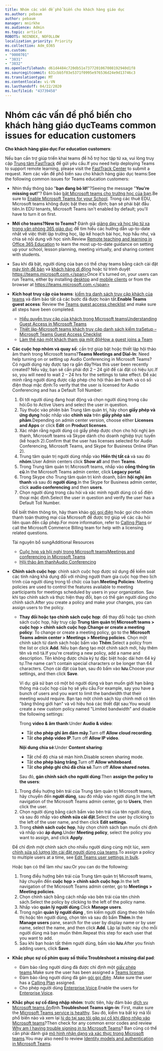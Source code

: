 ```yaml
---
title: Nhóm các vấn đề phổ biến cho khách hàng giáo dục
ms.author: pebaum
author: pebaum
manager: mnirkhe
ms.audience: Admin
ms.topic: article
ROBOTS: NOINDEX, NOFOLLOW
localization_priority: Priority
ms.collection: Adm_O365
ms.custom:
- "9000701"
- "3831"
- "3832"
ms.openlocfilehash: d61d4484c720db51e7377201067008192940d1f8
ms.sourcegitcommit: 631cbb5f03e5371f0995e976536d24e9d13746c3
ms.translationtype: MT
ms.contentlocale: vi-VN
ms.lasthandoff: 04/22/2020
ms.locfileid: "43739458"
---
```

# <a name="teams-common-issues-for-education-customers"></a><span data-ttu-id="be2df-102">Nhóm các vấn đề phổ biến cho khách hàng giáo dục</span><span class="sxs-lookup"><span data-stu-id="be2df-102">Teams common issues for education customers</span></span>

<span data-ttu-id="be2df-103">**Cho khách hàng giáo dục**:</span><span class="sxs-lookup"><span data-stu-id="be2df-103">**For education customers**:</span></span>

<span data-ttu-id="be2df-104">Nếu bạn cần trợ giúp triển khai teams để hỗ trợ học tập từ xa, vui lòng truy cập [Trung tâm FastTrack](https://www.microsoft.com/fasttrack) để gửi yêu cầu.</span><span class="sxs-lookup"><span data-stu-id="be2df-104">If you need help deploying Teams to support remote learning, please visit the [FastTrack Center](https://www.microsoft.com/fasttrack) to submit a request.</span></span> <span data-ttu-id="be2df-105">Xem các vấn đề phổ biến sau cho khách hàng giáo dục teams:</span><span class="sxs-lookup"><span data-stu-id="be2df-105">See the following common issues for Teams education customers:</span></span>

- <span data-ttu-id="be2df-106">Nhìn thấy thông báo "**bạn đang bỏ lỡ!**"?</span><span class="sxs-lookup"><span data-stu-id="be2df-106">Seeing the message "**You're missing out!**"?</span></span> <span data-ttu-id="be2df-107">Đảm bảo [bật Microsoft teams cho trường học của bạn](https://docs.microsoft.com/microsoft-365/education/intune-edu-trial/enable-microsoft-teams).</span><span class="sxs-lookup"><span data-stu-id="be2df-107">Be sure to [Enable Microsoft Teams for your School](https://docs.microsoft.com/microsoft-365/education/intune-edu-trial/enable-microsoft-teams).</span></span> <span data-ttu-id="be2df-108">Trong các thuê EDU, Microsoft teams không được bật theo mặc định; bạn sẽ phải bật đầu tiên.</span><span class="sxs-lookup"><span data-stu-id="be2df-108">In EDU tenants, Microsoft Teams isn't enabled by default; you'll have to turn it on first.</span></span>

- <span data-ttu-id="be2df-109">**Mới cho teams?**</span><span class="sxs-lookup"><span data-stu-id="be2df-109">**New to Teams?**</span></span> <span data-ttu-id="be2df-110">Đánh giá [giảng dạy và học tập từ xa trong văn phòng 365 giáo dục](https://support.office.com/article/remote-teaching-and-learning-in-office-365-education-f651ccae-7b65-478b-8366-51bb884025c4) để tìm hiểu các hướng dẫn up-to-date nhất về việc thiết lập trường học, lập kế hoạch bài học, họp hầu như, và chia sẻ nội dung với học sinh.</span><span class="sxs-lookup"><span data-stu-id="be2df-110">Review [Remote teaching and learning in Office 365 Education](https://support.office.com/article/remote-teaching-and-learning-in-office-365-education-f651ccae-7b65-478b-8366-51bb884025c4) to learn the most up-to-date guidance on setting up your school, lesson planning, meeting virtually, and sharing content with students.</span></span>

- <span data-ttu-id="be2df-111">Sau khi đã bật, người dùng của bạn có thể chạy teams bằng cách cài đặt [máy tính để bàn](https://docs.microsoft.com/MicrosoftTeams/get-clients#desktop-client) và [khách hàng di động](https://docs.microsoft.com/MicrosoftTeams/get-clients#mobile-clients) hoặc từ trình duyệt https://teams.microsoft.com.</span><span class="sxs-lookup"><span data-stu-id="be2df-111">Once it's turned on, your users can run Teams, either by installing [desktop](https://docs.microsoft.com/MicrosoftTeams/get-clients#desktop-client) and [mobile clients](https://docs.microsoft.com/MicrosoftTeams/get-clients#mobile-clients) or from the browser at https://teams.microsoft.com.</span></span>

- <span data-ttu-id="be2df-112">**Kích hoạt truy cập của teams**: [kiểm tra danh sách truy cập khách của teams](https://docs.microsoft.com/microsoftteams/guest-access-checklist) và đảm bảo tất cả các bước đã được hoàn tất.</span><span class="sxs-lookup"><span data-stu-id="be2df-112">**Enable Teams guest access**: Review the [Teams guest access checklist](https://docs.microsoft.com/microsoftteams/guest-access-checklist) and make sure all steps have been completed.</span></span>
    - [<span data-ttu-id="be2df-113">Hiểu quyền truy cập của khách trong Microsoft teams</span><span class="sxs-lookup"><span data-stu-id="be2df-113">Understanding Guest Access in Microsoft Teams</span></span>](https://docs.microsoft.com/microsoftteams/guest-access)
    - [<span data-ttu-id="be2df-114">Thiết lập-Microsoft teams khách truy cập danh sách kiểm tra</span><span class="sxs-lookup"><span data-stu-id="be2df-114">Setup – Microsoft Teams Guest Access Checklist</span></span>](https://docs.microsoft.com/microsoftteams/guest-access-checklist)
    - [<span data-ttu-id="be2df-115">Làm thế nào một khách tham gia một đội</span><span class="sxs-lookup"><span data-stu-id="be2df-115">How a guest joins a Team</span></span>](https://docs.microsoft.com/microsoftteams/guest-joins)

- <span data-ttu-id="be2df-116">**Các cuộc họp nhóm và quay số**: cần trợ giúp bật hoặc thiết lập hội thảo âm thanh trong Microsoft teams?</span><span class="sxs-lookup"><span data-stu-id="be2df-116">**Teams Meetings and Dial-In**: Need help turning on or setting up Audio Conferencing in Microsoft Teams?</span></span> <span data-ttu-id="be2df-117">Có người dùng này được tạo ra gần đây?</span><span class="sxs-lookup"><span data-stu-id="be2df-117">Has this user been recently created?</span></span> <span data-ttu-id="be2df-118">Nếu vậy, bạn sẽ cần phải đợi 2 – 24 giờ để cài đặt có hiệu lực.</span><span class="sxs-lookup"><span data-stu-id="be2df-118">If so, you will need to wait 2 – 24 hrs for the settings to take effect.</span></span> <span data-ttu-id="be2df-119">Để xác minh rằng người dùng được cấp phép cho hội thảo âm thanh và có số điện thoại mặc định:</span><span class="sxs-lookup"><span data-stu-id="be2df-119">To verify that the user is licensed for Audio Conferencing and has a Default Toll Number:</span></span>
    1. <span data-ttu-id="be2df-120">Đi tới người dùng đang hoạt động và chọn người dùng trong câu hỏi.</span><span class="sxs-lookup"><span data-stu-id="be2df-120">Go to Active Users and select the user in question.</span></span>
    2. <span data-ttu-id="be2df-121">Tùy thuộc vào phiên bản Trung tâm quản trị, hãy chọn **giấy phép và ứng dụng** hoặc nhấp vào **chỉnh sửa** trên **giấy phép sản phẩm**.</span><span class="sxs-lookup"><span data-stu-id="be2df-121">Depending on admin center version, choose either **Licenses and Apps** or click **Edit** on **Product licenses**.</span></span>
    3. <span data-ttu-id="be2df-122">Xác nhận rằng người dùng có giấy phép được chọn cho hội nghị âm thanh, Microsoft teams và Skype dành cho doanh nghiệp trực tuyến (kế hoạch 2).</span><span class="sxs-lookup"><span data-stu-id="be2df-122">Confirm that the user has licenses selected for Audio Conferencing, Microsoft Teams, and Skype for Business Online (Plan 2).</span></span>
    4. <span data-ttu-id="be2df-123">Trung tâm quản trị người dùng nhấp vào **Hiển thị tất cả** và sau đó **nhóm**.</span><span class="sxs-lookup"><span data-stu-id="be2df-123">User Admin centers click **Show all** and then **Teams**.</span></span>
    5. <span data-ttu-id="be2df-124">Trong Trung tâm quản trị Microsoft teams, nhấp vào **cổng thông tin cũ**.</span><span class="sxs-lookup"><span data-stu-id="be2df-124">In the Microsoft Teams admin center, click **Legacy portal**.</span></span>
    6. <span data-ttu-id="be2df-125">Trong Skype cho Trung tâm quản trị kinh doanh, bấm **hội nghị âm thanh** và sau đó **người dùng**.</span><span class="sxs-lookup"><span data-stu-id="be2df-125">In the Skype for Business admin center, click **audio conferencing** and then **users**.</span></span>
    7. <span data-ttu-id="be2df-126">Chọn người dùng trong câu hỏi và xác minh người dùng có số điện thoại mặc định.</span><span class="sxs-lookup"><span data-stu-id="be2df-126">Select the user in question and verify the user has a Default Toll Number.</span></span>

    <span data-ttu-id="be2df-127">Để biết thêm thông tin, hãy tham khảo [gói gọi điện](https://docs.microsoft.com/microsoftteams/calling-plans-for-office-365) hoặc gọi cho nhóm thanh toán thương mại của Microsoft để được trợ giúp về các câu hỏi liên quan đến cấp phép.</span><span class="sxs-lookup"><span data-stu-id="be2df-127">For more information, refer to [Calling Plans](https://docs.microsoft.com/microsoftteams/calling-plans-for-office-365) or call the Microsoft Commerce Billing team for help with a licensing related questions.</span></span>

    <span data-ttu-id="be2df-128">Tài nguyên bổ sung</span><span class="sxs-lookup"><span data-stu-id="be2df-128">Additional Resources</span></span>

    - [<span data-ttu-id="be2df-129">Cuộc họp và hội nghị trong Microsoft teams</span><span class="sxs-lookup"><span data-stu-id="be2df-129">Meetings and conferencing in Microsoft Teams</span></span>](https://docs.microsoft.com/microsoftteams/deploy-meetings-microsoft-teams-landing-page)
    - [<span data-ttu-id="be2df-130">Hội thảo âm thanh</span><span class="sxs-lookup"><span data-stu-id="be2df-130">Audio Conferencing</span></span>](https://docs.microsoft.com/microsoftteams/audio-conferencing-in-office-365)

- <span data-ttu-id="be2df-131">**Chính sách cuộc họp**: chính sách cuộc họp được sử dụng để kiểm soát các tính năng khả dụng đối với những người tham gia cuộc họp theo lịch trình của người dùng trong tổ chức của bạn.</span><span class="sxs-lookup"><span data-stu-id="be2df-131">**Meeting Policies**: Meeting policies are used to control the features available to meeting participants for meetings scheduled by users in your organization.</span></span> <span data-ttu-id="be2df-132">Sau khi tạo chính sách và thực hiện thay đổi, bạn có thể gán người dùng cho chính sách.</span><span class="sxs-lookup"><span data-stu-id="be2df-132">After you create a policy and make your changes, you can assign users to the policy.</span></span>

    - <span data-ttu-id="be2df-133">**Thay đổi hoặc tạo chính sách cuộc họp**: để thay đổi hoặc tạo chính sách cuộc họp, hãy truy cập **Trung tâm quản trị Microsoft teams > cuộc họp > chính sách cuộc họp**.</span><span class="sxs-lookup"><span data-stu-id="be2df-133">**Change or create a meeting policy**: To change or create a meeting policy, go to the **Microsoft Teams admin center > Meetings > Meeting policies**.</span></span> <span data-ttu-id="be2df-134">Chọn một chính sách từ danh sách hoặc bấm vào **Thêm**.</span><span class="sxs-lookup"><span data-stu-id="be2df-134">Select a policy from the list or click **Add**.</span></span> <span data-ttu-id="be2df-135">Nếu bạn đang tạo một chính sách mới, hãy thêm tên và mô tả.</span><span class="sxs-lookup"><span data-stu-id="be2df-135">If you're creating a new policy, add a name and description.</span></span> <span data-ttu-id="be2df-136">Tên không được chứa ký tự đặc biệt hoặc dài hơn 64 ký tự.</span><span class="sxs-lookup"><span data-stu-id="be2df-136">The name can't contain special characters or be longer than 64 characters.</span></span> <span data-ttu-id="be2df-137">Chọn cài đặt của bạn, sau đó bấm vào **lưu**.</span><span class="sxs-lookup"><span data-stu-id="be2df-137">Choose your settings, and then click **Save**.</span></span> 
    
        <span data-ttu-id="be2df-138">Ví dụ: giả sử bạn có một bó người dùng và bạn muốn giới hạn băng thông mà cuộc họp của họ sẽ yêu cầu.</span><span class="sxs-lookup"><span data-stu-id="be2df-138">For example, say you have a bunch of users and you want to limit the bandwidth that their meeting would require.</span></span> <span data-ttu-id="be2df-139">Bạn tạo một chính sách tùy chỉnh mới có tên "băng thông giới hạn" và vô hiệu hoá các thiết đặt sau:</span><span class="sxs-lookup"><span data-stu-id="be2df-139">You would create a new custom policy named "Limited bandwidth" and disable the following settings:</span></span>

        <span data-ttu-id="be2df-140">Trong **video & âm thanh**:</span><span class="sxs-lookup"><span data-stu-id="be2df-140">Under **Audio & video**:</span></span>
        - <span data-ttu-id="be2df-141">Tắt **cho phép ghi âm đám mây**.</span><span class="sxs-lookup"><span data-stu-id="be2df-141">Turn off **Allow cloud recording**.</span></span>
        - <span data-ttu-id="be2df-142">Tắt **cho phép video IP**.</span><span class="sxs-lookup"><span data-stu-id="be2df-142">Turn off **Allow IP video**.</span></span>

        <span data-ttu-id="be2df-143">**Nội dung chia sẻ**:</span><span class="sxs-lookup"><span data-stu-id="be2df-143">Under **Content sharing**:</span></span>

        - <span data-ttu-id="be2df-144">Tắt chế độ chia sẻ màn hình.</span><span class="sxs-lookup"><span data-stu-id="be2df-144">Disable screen sharing mode.</span></span>
        - <span data-ttu-id="be2df-145">Tắt **cho phép bảng trắng**.</span><span class="sxs-lookup"><span data-stu-id="be2df-145">Turn off **Allow whiteboard**.</span></span>
        - <span data-ttu-id="be2df-146">Tắt **cho phép ghi chú đã chia sẻ**.</span><span class="sxs-lookup"><span data-stu-id="be2df-146">Turn off **Allow shared notes**.</span></span>

        <span data-ttu-id="be2df-147">Sau đó, **gán chính sách cho người dùng**:</span><span class="sxs-lookup"><span data-stu-id="be2df-147">Then **assign the policy to the users**:</span></span>

    1. <span data-ttu-id="be2df-148">Trong điều hướng bên trái của Trung tâm quản trị Microsoft teams, hãy chuyển đến **người dùng**, sau đó nhấp vào người dùng.</span><span class="sxs-lookup"><span data-stu-id="be2df-148">In the left navigation of the Microsoft Teams admin center, go to **Users**, then click the user.</span></span>
    2. <span data-ttu-id="be2df-149">Chọn người dùng bằng cách bấm vào bên trái của tên người dùng, và sau đó nhấp vào **chỉnh sửa cài đặt**.</span><span class="sxs-lookup"><span data-stu-id="be2df-149">Select the user by clicking to the left of the user name, and then click **Edit settings**.</span></span>
    3. <span data-ttu-id="be2df-150">Trong **chính sách cuộc họp**, hãy chọn chính sách bạn muốn chỉ định và nhấp vào **áp dụng**.</span><span class="sxs-lookup"><span data-stu-id="be2df-150">Under **Meeting policy**, select the policy you want to assign, and click **Apply**.</span></span>

    <span data-ttu-id="be2df-151">Để chỉ định một chính sách cho nhiều người dùng cùng một lúc, xem [chỉnh sửa số lượng lớn cài đặt người dùng của teams](https://docs.microsoft.com/microsoftteams/edit-user-settings-in-bulk).</span><span class="sxs-lookup"><span data-stu-id="be2df-151">To assign a policy to multiple users at a time, see [Edit Teams user settings in bulk](https://docs.microsoft.com/microsoftteams/edit-user-settings-in-bulk).</span></span>

    <span data-ttu-id="be2df-152">Hoặc bạn có thể làm như sau:</span><span class="sxs-lookup"><span data-stu-id="be2df-152">Or you can do the following:</span></span>
    1. <span data-ttu-id="be2df-153">Trong điều hướng bên trái của Trung tâm quản trị Microsoft teams, hãy chuyển đến **cuộc họp > chính sách cuộc họp**.</span><span class="sxs-lookup"><span data-stu-id="be2df-153">In the left navigation of the Microsoft Teams admin center, go to **Meetings > Meeting policies**.</span></span>
    2. <span data-ttu-id="be2df-154">Chọn chính sách bằng cách nhấp vào bên trái của tên chính sách.</span><span class="sxs-lookup"><span data-stu-id="be2df-154">Select the policy by clicking to the left of the policy name.</span></span>
    3. <span data-ttu-id="be2df-155">Nhấp vào **quản lý người dùng**.</span><span class="sxs-lookup"><span data-stu-id="be2df-155">Click **Manage users**.</span></span>
    4. <span data-ttu-id="be2df-156">Trong ngăn **quản lý người dùng** , tìm kiếm người dùng theo tên hiển thị hoặc tên người dùng, chọn tên và sau đó bấm **Thêm**.</span><span class="sxs-lookup"><span data-stu-id="be2df-156">In the **Manage users** pane, search for the user by display name or by user name, select the name, and then click **Add**.</span></span> <span data-ttu-id="be2df-157">Lặp lại bước này cho mỗi người dùng mà bạn muốn thêm.</span><span class="sxs-lookup"><span data-stu-id="be2df-157">Repeat this step for each user that you want to add.</span></span>
    5. <span data-ttu-id="be2df-158">Sau khi bạn hoàn tất thêm người dùng, bấm vào **lưu**.</span><span class="sxs-lookup"><span data-stu-id="be2df-158">After you finish adding users, click **Save**.</span></span>

- <span data-ttu-id="be2df-159">**Khắc phục sự cố phím quay số thiếu**:</span><span class="sxs-lookup"><span data-stu-id="be2df-159">**Troubleshoot a missing dial pad**:</span></span>
    - <span data-ttu-id="be2df-160">Đảm bảo rằng người dùng đã được chỉ định một [giấy phép teams](https://docs.microsoft.com/MicrosoftTeams/assign-teams-licenses).</span><span class="sxs-lookup"><span data-stu-id="be2df-160">Make sure the user has been assigned a [Teams license](https://docs.microsoft.com/MicrosoftTeams/assign-teams-licenses).</span></span>
    - <span data-ttu-id="be2df-161">Đảm bảo rằng người dùng đã gán [gói gọi điện](https://docs.microsoft.com/MicrosoftTeams/calling-plan-landing-page) .</span><span class="sxs-lookup"><span data-stu-id="be2df-161">Make sure the user has a [Calling Plan](https://docs.microsoft.com/MicrosoftTeams/calling-plan-landing-page) assigned.</span></span>
    - <span data-ttu-id="be2df-162">Cho phép người dùng [Enterprise Voice](https://docs.microsoft.com/skypeforbusiness/skype-for-business-hybrid-solutions/plan-your-phone-system-cloud-pbx-solution/enable-users-for-enterprise-voice-online-and-phone-system-voicemail#to-enable-your-users-for-phone-system-in-office-365-voice-and-voicemail).</span><span class="sxs-lookup"><span data-stu-id="be2df-162">Enable the users for [Enterprise Voice](https://docs.microsoft.com/skypeforbusiness/skype-for-business-hybrid-solutions/plan-your-phone-system-cloud-pbx-solution/enable-users-for-enterprise-voice-online-and-phone-system-voicemail#to-enable-your-users-for-phone-system-in-office-365-voice-and-voicemail).</span></span>

- <span data-ttu-id="be2df-163">**Khắc phục sự cố đăng nhập nhóm**: trước tiên, hãy đảm bảo [dịch vụ Microsoft teams ổn](https://admin.microsoft.com/Adminportal/Home?source=applauncher#/servicehealth)định.</span><span class="sxs-lookup"><span data-stu-id="be2df-163">**Troubleshoot Teams sign-in**: First, make sure the [Microsoft Teams service is healthy](https://admin.microsoft.com/Adminportal/Home?source=applauncher#/servicehealth).</span></span> <span data-ttu-id="be2df-164">Sau đó, kiểm tra bất kỳ mã lỗi phổ biến nào và xem lại [lý do tại sao tôi gặp sự cố khi đăng nhập vào Microsoft teams](https://support.office.com/article/a02f683b-61a3-4008-9447-ee60c5593b0f)?</span><span class="sxs-lookup"><span data-stu-id="be2df-164">Then check for any common error codes and review [Why am I having trouble signing in to Microsoft Teams](https://support.office.com/article/a02f683b-61a3-4008-9447-ee60c5593b0f)?</span></span> <span data-ttu-id="be2df-165">Bạn cũng có thể cần phải đánh giá [mô hình nhận dạng và xác thực trong Microsoft teams](https://docs.microsoft.com/MicrosoftTeams/identify-models-authentication).</span><span class="sxs-lookup"><span data-stu-id="be2df-165">You may also need to review [Identity models and authentication in Microsoft Teams](https://docs.microsoft.com/MicrosoftTeams/identify-models-authentication).</span></span>
